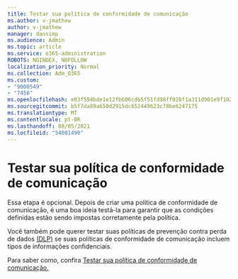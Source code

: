 ```yaml
---
title: Testar sua política de conformidade de comunicação
ms.author: v-jmathew
author: v-jmathew
manager: dansimp
ms.audience: Admin
ms.topic: article
ms.service: o365-administration
ROBOTS: NOINDEX, NOFOLLOW
localization_priority: Normal
ms.collection: Adm_O365
ms.custom:
- "9000549"
- "7456"
ms.openlocfilehash: e03f594bde1e12fb606cdb5f51fd98ff028f1a311d901e9f10241b027231c371
ms.sourcegitcommit: b5f7da89a650d2915dc652449623c78be6247175
ms.translationtype: MT
ms.contentlocale: pt-BR
ms.lasthandoff: 08/05/2021
ms.locfileid: "54081490"
---
```

# <a name="test-your-communication-compliance-policy"></a>Testar sua política de conformidade de comunicação

Essa etapa é opcional. Depois de criar uma política de conformidade de comunicação, é uma boa ideia testá-la para garantir que as condições definidas estão sendo impostas corretamente pela política.

Você também pode querer testar suas políticas de prevenção contra perda de dados [(DLP)](https://go.microsoft.com/fwlink/?linkid=2110890) se suas políticas de conformidade de comunicação incluem tipos de informações confidenciais.

Para saber como, confira [Testar sua política de conformidade de comunicação.](https://go.microsoft.com/fwlink/?linkid=2111304)
